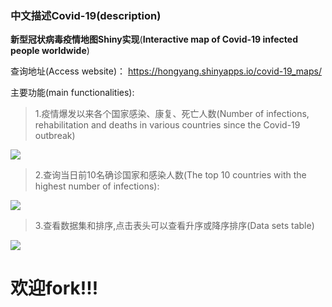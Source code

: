 ### 中文描述Covid-19(description) 

**新型冠状病毒疫情地图Shiny实现**(**Interactive map of Covid-19 infected people worldwide**)



查询地址(Access website)： https://hongyang.shinyapps.io/covid-19_maps/

主要功能(main functionalities):

> 1.疫情爆发以来各个国家感染、康复、死亡人数(Number of infections, rehabilitation and deaths in various countries since the Covid-19 outbreak)

![](https://tva1.sinaimg.cn/large/00831rSTgy1gd9vtppdd0j31ko0u01kx.jpg)


> 2.查询当日前10名确诊国家和感染人数(The top 10 countries with the highest number of infections):

![](https://tva1.sinaimg.cn/large/00831rSTgy1gd9vvg07j4j30iq0v60xi.jpg)

> 3.查看数据集和排序,点击表头可以查看升序或降序排序(Data sets table)

![](https://tva1.sinaimg.cn/large/00831rSTgy1gd9wahmqkij31we0u078t.jpg)




# 欢迎fork!!!
